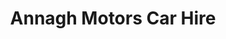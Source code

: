 ---
title: "Annagh Motors Car Hire"
address: "Annagh Motors Car Hire, 51 Church Street, Banbridge, Co. Down, BT32 4AA"
tel: "+44 (0)28 4066 2495"
county: "Down"
category: "Car Hire"
type: "Content"
lat: "54.34701156616211"
lng: "-6.2713189125061035"
---